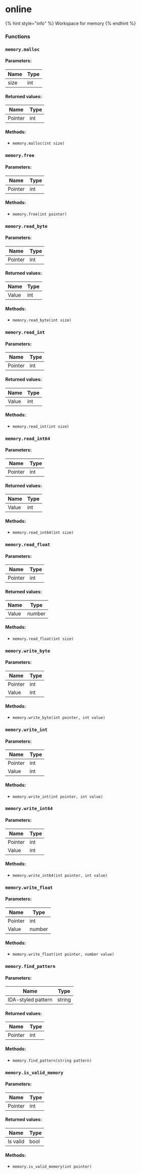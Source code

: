 # online

{% hint style="info" %}
Workspace for memory
{% endhint %}

### Functions

### `memory.malloc`

#### Parameters:

| Name | Type |
| ---- | ---- |
| size | int  |

#### Returned values:

| Name    | Type |
| ------- | ---- |
| Pointer | int  |

#### Methods:

* `memory.malloc(int size)`

### `memory.free`

#### Parameters:

| Name    | Type |
| ------- | ---- |
| Pointer | int  |

#### Methods:

* `memory.free(int pointer)`

### `memory.read_byte`

#### Parameters:

| Name    | Type |
| ------- | ---- |
| Pointer | int  |

#### Returned values:

| Name  | Type |
| ----- | ---- |
| Value | int  |

#### Methods:

* `memory.read_byte(int size)`

### `memory.read_int`

#### Parameters:

| Name    | Type |
| ------- | ---- |
| Pointer | int  |

#### Returned values:

| Name  | Type |
| ----- | ---- |
| Value | int  |

#### Methods:

* `memory.read_int(int size)`

### `memory.read_int64`

#### Parameters:

| Name    | Type |
| ------- | ---- |
| Pointer | int  |

#### Returned values:

| Name  | Type |
| ----- | ---- |
| Value | int  |

#### Methods:

* `memory.read_int64(int size)`

### `memory.read_float`

#### Parameters:

| Name    | Type |
| ------- | ---- |
| Pointer | int  |

#### Returned values:

| Name  | Type   |
| ----- | ------ |
| Value | number |

#### Methods:

* `memory.read_float(int size)`

### `memory.write_byte`

#### Parameters:

| Name    | Type |
| ------- | ---- |
| Pointer | int  |
| Value   | int  |

#### Methods:

* `memory.write_byte(int pointer, int value)`

### `memory.write_int`

#### Parameters:

| Name    | Type |
| ------- | ---- |
| Pointer | int  |
| Value   | int  |

#### Methods:

* `memory.write_int(int pointer, int value)`

### `memory.write_int64`

#### Parameters:

| Name    | Type |
| ------- | ---- |
| Pointer | int  |
| Value   | int  |

#### Methods:

* `memory.write_int64(int pointer, int value)`

### `memory.write_float`

#### Parameters:

| Name    | Type   |
| ------- | ------ |
| Pointer | int    |
| Value   | number |

#### Methods:

* `memory.write_float(int pointer, number value)`

### `memory.find_pattern`

#### Parameters:

| Name               | Type   |
| ------------------ | ------ |
| IDA-styled pattern | string |

#### Returned values:

| Name    | Type |
| ------- | ---- |
| Pointer | int  |

#### Methods:

* `memory.find_pattern(string pattern)`

### `memory.is_valid_memory`

#### Parameters:

| Name    | Type |
| ------- | ---- |
| Pointer | int  |

#### Returned values:

| Name     | Type |
| -------- | ---- |
| Is valid | bool |

#### Methods:

* `memory.is_valid_memory(int pointer)`